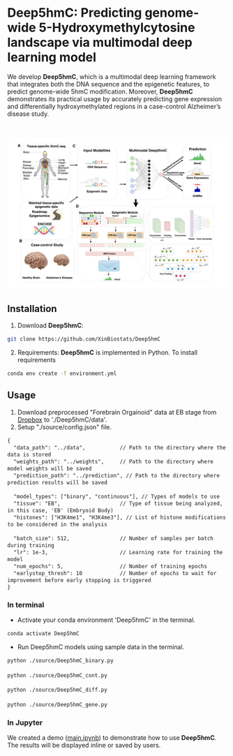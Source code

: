 # Deep5hmC: Predicting genome-wide 5-Hydroxymethylcytosine landscape via multimodal deep learning model

We develop __Deep5hmC__, which is a multimodal deep learning framework that integrates both the DNA sequence and the epigenetic features, to predict genome-wide 5hmC modification. Moreover, __Deep5hmC__ demonstrates its practical usage by accurately predicting gene expression and differentially hydroxymethylated regions in a case-control Alzheimer’s disease study.

<br/>

![Deep5hmC.pdf](figure1.png)


## Installation

1. Download __Deep5hmC__:
```bash
git clone https://github.com/XinBiostats/Deep5hmC
```
2. Requirements: __Deep5hmC__ is implemented in Python. To install requirements
```bash
conda env create -f environment.yml
```
## Usage
1. Download preprocessed "Forebrain Orgainoid" data at EB stage from [Dropbox](https://www.dropbox.com/scl/fo/zbht290yp67yfd1bcvofy/AGG8rFnKJxGTbmrv6uR_RSA?rlkey=3va94r26om8muivxho72wpzpp&dl=0) to './Deep5hmC/data'.
2. Setup "./source/config.json" file.
```
{
  "data_path": "../data",           // Path to the directory where the data is stored
  "weights_path": "../weights",     // Path to the directory where model weights will be saved
  "prediction_path": "../prediction", // Path to the directory where prediction results will be saved
  
  "model_types": ["binary", "continuous"], // Types of models to use
  "tissue": "EB",                   // Type of tissue being analyzed, in this case, 'EB' (Embryoid Body)
  "histones": ["H3K4me1", "H3K4me3"], // List of histone modifications to be considered in the analysis
  
  "batch_size": 512,                // Number of samples per batch during training
  "lr": 1e-3,                       // Learning rate for training the model
  "num_epochs": 5,                  // Number of training epochs
  "earlystop_thresh": 10            // Number of epochs to wait for improvement before early stopping is triggered
}
```
### In terminal
- Activate your conda environment 'Deep5hmC' in the terminal.
```bash
conda activate Deep5hmC
```
- Run Deep5hmC models using sample data in the terminal.
```bash
python ./source/Deep5hmC_binary.py

python ./source/Deep5hmC_cont.py

python ./source/Deep5hmC_diff.py

python ./source/Deep5hmC_gene.py
```

### In Jupyter
We created a demo ([main.ipynb](https://github.com/XinBiostats/Deep5hmC/blob/main/source/main.ipynb)) to demonstrate how to use __Deep5hmC__. The results will be displayed inline or saved by users.
